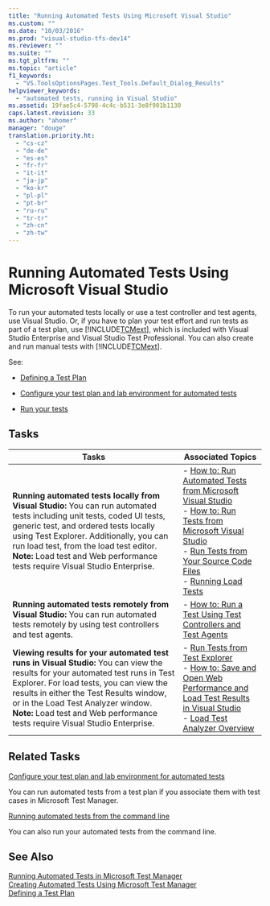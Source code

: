```yaml
---
title: "Running Automated Tests Using Microsoft Visual Studio"
ms.custom: ""
ms.date: "10/03/2016"
ms.prod: "visual-studio-tfs-dev14"
ms.reviewer: ""
ms.suite: ""
ms.tgt_pltfrm: ""
ms.topic: "article"
f1_keywords: 
  - "VS.ToolsOptionsPages.Test_Tools.Default_Dialog_Results"
helpviewer_keywords: 
  - "automated tests, running in Visual Studio"
ms.assetid: 19fae5c4-5798-4c4c-b531-3e8f901b1130
caps.latest.revision: 33
ms.author: "ahomer"
manager: "douge"
translation.priority.ht: 
  - "cs-cz"
  - "de-de"
  - "es-es"
  - "fr-fr"
  - "it-it"
  - "ja-jp"
  - "ko-kr"
  - "pl-pl"
  - "pt-br"
  - "ru-ru"
  - "tr-tr"
  - "zh-cn"
  - "zh-tw"
---
```

# Running Automated Tests Using Microsoft Visual Studio
To run your automated tests locally or use a test controller and test agents, use Visual Studio. Or, if you have to plan your test effort and run tests as part of a test plan, use [!INCLUDE[TCMext](../codequality/includes/tcmext_md.md)], which is included with Visual Studio Enterprise and Visual Studio Test Professional. You can also create and run manual tests with [!INCLUDE[TCMext](../codequality/includes/tcmext_md.md)].  
  
 See:  
  
-   [Defining a Test Plan](../test_notintoc/defining-a-test-plan.md)  
  
-   [Configure your test plan and lab environment for automated tests](http://msdn.microsoft.com/en-us/6c6e2f57-f778-47e0-88f5-98e73b106db1)  
  
-   [Run your tests](../test/running-manual-tests-using-the-web-portal.md)  
  
## Tasks  
  
|Tasks|Associated Topics|  
|-----------|-----------------------|  
|**Running automated tests locally from Visual Studio:** You can run automated tests including unit tests, coded UI tests, generic test, and ordered tests locally using Test Explorer. Additionally, you can run load test, from the load test editor. **Note:**  Load test and Web performance tests require Visual Studio Enterprise.|-   [How to: Run Automated Tests from Microsoft Visual Studio](../test/how-to--run-tests-from-microsoft-visual-studio.md#RunTestsFromWindows)<br />-   [How to: Run Tests from Microsoft Visual Studio](../test/how-to--run-tests-from-microsoft-visual-studio.md)<br />-   [Run Tests from Your Source Code Files](../test/how-to--run-tests-from-microsoft-visual-studio.md#RunTestsFromSolutionFiles)<br />-   [Running Load Tests](../test_notintoc/running-load-tests.md)|  
|**Running automated tests remotely from Visual Studio:** You can run automated tests remotely by using test controllers and test agents.|-   [How to: Run a Test Using Test Controllers and Test Agents](../test/how-to--run-a-test-using-test-controllers-and-test-agents.md)|  
|**Viewing results for your automated test runs in Visual Studio:** You can view the results for your automated test runs in Test Explorer. For load tests, you can view the results in either the Test Results window, or in the Load Test Analyzer window. **Note:**  Load test and Web performance tests require Visual Studio Enterprise.|-   [Run Tests from Test Explorer](../test/how-to--run-tests-from-microsoft-visual-studio.md#RunTestsFromUnitTestExplorer)<br />-   [How to: Save and Open Web Performance and Load Test Results in Visual Studio](../test/how-to--save-and-open-web-performance-and-load-test-results-in-visual-studio.md)<br />-   [Load Test Analyzer Overview](../test/load-test-analyzer-overview.md)|  
  
## Related Tasks  
 [Configure your test plan and lab environment for automated tests](http://msdn.microsoft.com/en-us/6c6e2f57-f778-47e0-88f5-98e73b106db1)  
  
 You can run automated tests from a test plan if you associate them with test cases in Microsoft Test Manager.  
  
 [Running automated tests from the command line](../test/running-automated-tests-from-the-command-line.md)  
  
 You can also run your automated tests from the command line.  
  
## See Also  
 [Running Automated Tests in Microsoft Test Manager](http://msdn.microsoft.com/en-us/0632f265-63fe-4859-a413-9bb934c66835)   
 [Creating Automated Tests Using Microsoft Test Manager](http://msdn.microsoft.com/en-us/7b5075ee-ddfe-411d-b1d4-94283550a5d0)   
 [Defining a Test Plan](../test_notintoc/defining-a-test-plan.md)